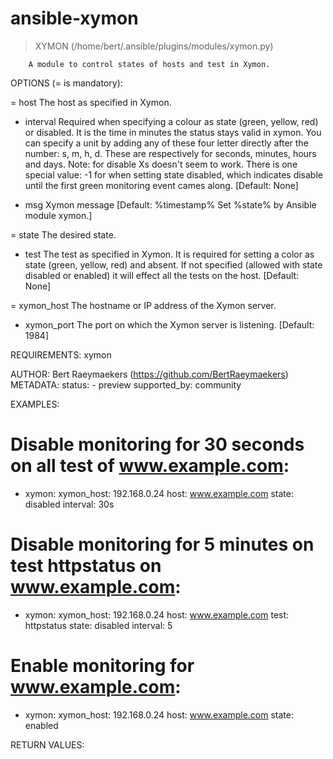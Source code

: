 # ansible-xymon
> XYMON    (/home/bert/.ansible/plugins/modules/xymon.py)

        A module to control states of hosts and test in Xymon.

OPTIONS (= is mandatory):

= host
        The host as specified in Xymon.


- interval
        Required when specifying a colour as state (green, yellow, red) or disabled.
        It is the time in minutes the status stays valid in xymon. You can specify a unit by adding any of these four letter directly after the number: s, m, h, d.
        These are respectively for seconds, minutes, hours and days.
        Note: for disable Xs doesn't seem to work.
        There is one special value: -1 for when setting state disabled, which indicates disable until the first green monitoring event cames along.
        [Default: None]

- msg
        Xymon message
        [Default: %timestamp% Set %state% by Ansible module xymon.]

= state
        The desired state.


- test
        The test as specified in Xymon.
        It is required for setting a color as state (green, yellow, red) and absent.
        If not specified (allowed with state disabled or enabled) it will effect all the tests on the host.
        [Default: None]

= xymon_host
        The hostname or IP address of the Xymon server.


- xymon_port
        The port on which the Xymon server is listening.
        [Default: 1984]


REQUIREMENTS:  xymon

AUTHOR: Bert Raeymaekers (https://github.com/BertRaeymaekers)
        METADATA:
          status:
          - preview
          supported_by: community
        

EXAMPLES:
# Disable monitoring for 30 seconds on all test of www.example.com:
- xymon:
    xymon_host: 192.168.0.24
    host: www.example.com
    state: disabled
    interval: 30s

# Disable monitoring for 5 minutes on test httpstatus on www.example.com:
- xymon:
    xymon_host: 192.168.0.24
    host: www.example.com
    test: httpstatus
    state: disabled
    interval: 5

# Enable monitoring for www.example.com:
- xymon:
    xymon_host: 192.168.0.24
    host: www.example.com
    state: enabled

RETURN VALUES:



